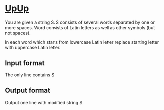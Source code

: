 # [UpUp][link]

You are given a string S. S consists of several words separated by one or more spaces. Word consists of Latin letters as well as other symbols (but not spaces).

In each word which starts from lowercase Latin letter replace starting letter with uppercase Latin letter.

## Input format

The only line contains S

## Output format

Output one line with modified string S.

[link]: https://www.hackerearth.com/practice/algorithms/string-algorithm/basics-of-string-manipulation/practice-problems/algorithm/upup/
